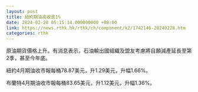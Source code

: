 ```yaml
---
layout: post
title: 紐約期油高收逾1%
date: 2024-02-28 05:15:14.000000000 +08:00
link: https://news.rthk.hk/rthk/ch/component/k2/1742146-20240228.htm
categories: rthk
---
```


原油期貨價格上升。有消息表示，石油輸出國組織及盟友考慮將自願減產延長至第2季，甚至今年底。

紐約4月期油收市報每桶78.87美元，升1.29美元，升幅1.66%。

布蘭特4月期油收市報每桶83.65美元，升1.12美元，升幅1.36%。

